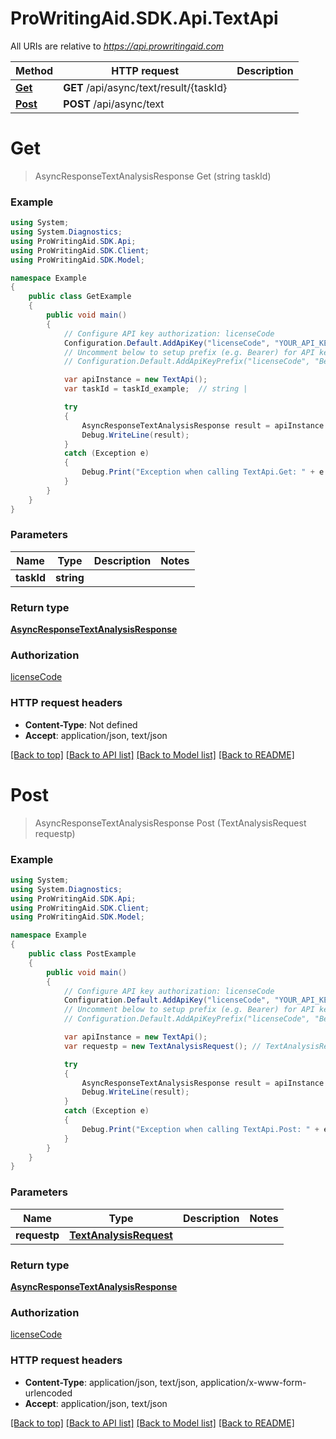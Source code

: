 # ProWritingAid.SDK.Api.TextApi

All URIs are relative to *https://api.prowritingaid.com*

Method | HTTP request | Description
------------- | ------------- | -------------
[**Get**](TextApi.md#get) | **GET** /api/async/text/result/{taskId} | 
[**Post**](TextApi.md#post) | **POST** /api/async/text | 


<a name="get"></a>
# **Get**
> AsyncResponseTextAnalysisResponse Get (string taskId)



### Example
```csharp
using System;
using System.Diagnostics;
using ProWritingAid.SDK.Api;
using ProWritingAid.SDK.Client;
using ProWritingAid.SDK.Model;

namespace Example
{
    public class GetExample
    {
        public void main()
        {
            // Configure API key authorization: licenseCode
            Configuration.Default.AddApiKey("licenseCode", "YOUR_API_KEY");
            // Uncomment below to setup prefix (e.g. Bearer) for API key, if needed
            // Configuration.Default.AddApiKeyPrefix("licenseCode", "Bearer");

            var apiInstance = new TextApi();
            var taskId = taskId_example;  // string | 

            try
            {
                AsyncResponseTextAnalysisResponse result = apiInstance.Get(taskId);
                Debug.WriteLine(result);
            }
            catch (Exception e)
            {
                Debug.Print("Exception when calling TextApi.Get: " + e.Message );
            }
        }
    }
}
```

### Parameters

Name | Type | Description  | Notes
------------- | ------------- | ------------- | -------------
 **taskId** | **string**|  | 

### Return type

[**AsyncResponseTextAnalysisResponse**](AsyncResponseTextAnalysisResponse.md)

### Authorization

[licenseCode](../README.md#licenseCode)

### HTTP request headers

 - **Content-Type**: Not defined
 - **Accept**: application/json, text/json

[[Back to top]](#) [[Back to API list]](../README.md#documentation-for-api-endpoints) [[Back to Model list]](../README.md#documentation-for-models) [[Back to README]](../README.md)

<a name="post"></a>
# **Post**
> AsyncResponseTextAnalysisResponse Post (TextAnalysisRequest requestp)



### Example
```csharp
using System;
using System.Diagnostics;
using ProWritingAid.SDK.Api;
using ProWritingAid.SDK.Client;
using ProWritingAid.SDK.Model;

namespace Example
{
    public class PostExample
    {
        public void main()
        {
            // Configure API key authorization: licenseCode
            Configuration.Default.AddApiKey("licenseCode", "YOUR_API_KEY");
            // Uncomment below to setup prefix (e.g. Bearer) for API key, if needed
            // Configuration.Default.AddApiKeyPrefix("licenseCode", "Bearer");

            var apiInstance = new TextApi();
            var requestp = new TextAnalysisRequest(); // TextAnalysisRequest | 

            try
            {
                AsyncResponseTextAnalysisResponse result = apiInstance.Post(requestp);
                Debug.WriteLine(result);
            }
            catch (Exception e)
            {
                Debug.Print("Exception when calling TextApi.Post: " + e.Message );
            }
        }
    }
}
```

### Parameters

Name | Type | Description  | Notes
------------- | ------------- | ------------- | -------------
 **requestp** | [**TextAnalysisRequest**](TextAnalysisRequest.md)|  | 

### Return type

[**AsyncResponseTextAnalysisResponse**](AsyncResponseTextAnalysisResponse.md)

### Authorization

[licenseCode](../README.md#licenseCode)

### HTTP request headers

 - **Content-Type**: application/json, text/json, application/x-www-form-urlencoded
 - **Accept**: application/json, text/json

[[Back to top]](#) [[Back to API list]](../README.md#documentation-for-api-endpoints) [[Back to Model list]](../README.md#documentation-for-models) [[Back to README]](../README.md)

